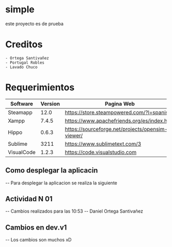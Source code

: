 # simple
este proyecto es de prueba
# Creditos
    - Ortega Santivañez
    - Portugal Robles
    - Lavado Chuco
# Requerimientos
|Software   | Version | Pagina Web                                       |
| ----------|---------|--------------------------------------------------|
| Steamapp  | 12.0    | https://store.steampowered.com/?l=spanish        |
| Xampp     | 7.4.5   | https://www.apachefriends.org/es/index.html      |
| Hippo     | 0.6.3   | https://sourceforge.net/projects/opensim-viewer/ |
| Sublime   | 3211    | https://www.sublimetext.com/3                    |
| VisualCode| 1.2.3   | https://code.visualstudio.com                    |


## Como desplegar la aplicacin
-- Para desplegar la aplicacion se realiza la siguiente

## Actividad N 01
-- Cambios realizados para las 10:53
-- Daniel Ortega Santivañez

## Cambios en dev.v1
-- Los cambios son muchos xD